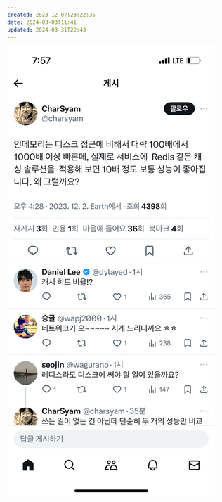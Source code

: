 ```yaml
---
created: 2023-12-07T23:22:35
date: 2024-03-03T11:41
updated: 2024-03-31T22:43
---
```

![Pasted image 20231207232236](real-resource-image/Pasted%20image%2020231207232236.png)